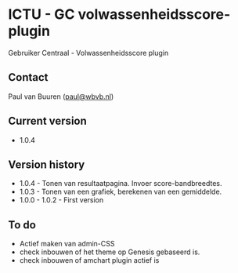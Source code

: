 # ICTU - GC volwassenheidsscore-plugin

Gebruiker Centraal - Volwassenheidsscore plugin

## Contact
Paul van Buuren (paul@wbvb.nl)

## Current version
* 1.0.4

## Version history
* 1.0.4 - Tonen van resultaatpagina. Invoer score-bandbreedtes.
* 1.0.3 - Tonen van een grafiek, berekenen van een gemiddelde.
* 1.0.0 - 1.0.2 - First version


## To do
* Actief maken van admin-CSS
* check inbouwen of het theme op Genesis gebaseerd is.
* check inbouwen of amchart plugin actief is
